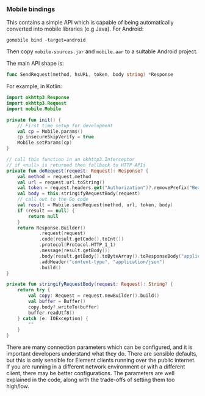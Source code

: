### Mobile bindings

This contains a simple API which is capable of being automatically converted into mobile libraries (e.g Java).
For Android:
```
gomobile bind -target=android
```
Then copy `mobile-sources.jar` and `mobile.aar` to a suitable Android project.

The main API shape is:
```go
func SendRequest(method, hsURL, token, body string) *Response
```

For example, in Kotlin:

```kotlin
import okhttp3.Response
import okhttp3.Request
import mobile.Mobile

private fun init() {
    // First time setup for development
    val cp = Mobile.params()
    cp.insecureSkipVerify = true
    Mobile.setParams(cp)
}

// call this function in an okhttp3.Interceptor
// if <null> is returned then fallback to HTTP APIs
private fun doRequest(request: Request): Response? {
    val method = request.method
    val url = request.url.toString()
    val token = request.headers.get("Authorization")?.removePrefix("Bearer ")
    val body = this.stringifyRequestBody(request)
    // call out to the Go code
    val result = Mobile.sendRequest(method, url, token, body)
    if (result == null) {
        return null
    }
    return Response.Builder()
            .request(request)
            .code(result.getCode().toInt())
            .protocol(Protocol.HTTP_1_1)
            .message(result.getBody())
            .body(result.getBody().toByteArray().toResponseBody("application/json".toMediaTypeOrNull()))
            .addHeader("content-type", "application/json")
            .build()
}

private fun stringifyRequestBody(request: Request): String? {
    return try {
        val copy: Request = request.newBuilder().build()
        val buffer = Buffer()
        copy.body?.writeTo(buffer)
        buffer.readUtf8()
    } catch (e: IOException) {
        ""
    }
}
```

There are many connection parameters which can be configured, and it is important developers understand what
they do. There are sensible defaults, but this is only sensible for Element clients running over the public
internet. If you are running in a different network environment or with a different client, there may be
better configurations. The parameters are well explained in the code, along with the trade-offs of setting
them too high/low.